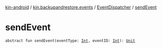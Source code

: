 [kin-android](../../index.md) / [kin.backupandrestore.events](../index.md) / [EventDispatcher](index.md) / [sendEvent](./send-event.md)

# sendEvent

`abstract fun sendEvent(eventType: `[`Int`](https://kotlinlang.org/api/latest/jvm/stdlib/kotlin/-int/index.html)`, eventID: `[`Int`](https://kotlinlang.org/api/latest/jvm/stdlib/kotlin/-int/index.html)`): `[`Unit`](https://kotlinlang.org/api/latest/jvm/stdlib/kotlin/-unit/index.html)